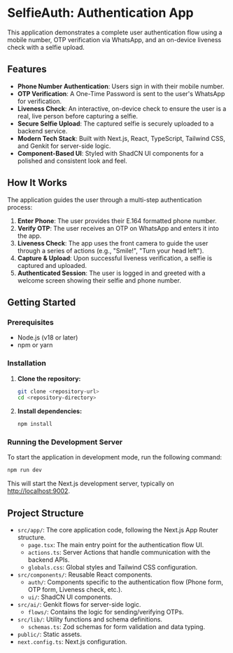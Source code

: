 # SelfieAuth:  Authentication App

This  application demonstrates a complete user authentication flow using a mobile number, OTP verification via WhatsApp, and an on-device liveness check with a selfie upload.

## Features

-   **Phone Number Authentication**: Users sign in with their mobile number.
-   **OTP Verification**: A One-Time Password is sent to the user's WhatsApp for verification.
-   **Liveness Check**: An interactive, on-device check to ensure the user is a real, live person before capturing a selfie.
-   **Secure Selfie Upload**: The captured selfie is securely uploaded to a backend service.
-   **Modern Tech Stack**: Built with Next.js, React, TypeScript, Tailwind CSS, and Genkit for server-side logic.
-   **Component-Based UI**: Styled with ShadCN UI components for a polished and consistent look and feel.

## How It Works

The application guides the user through a multi-step authentication process:

1.  **Enter Phone**: The user provides their E.164 formatted phone number.
2.  **Verify OTP**: The user receives an OTP on WhatsApp and enters it into the app.
3.  **Liveness Check**: The app uses the front camera to guide the user through a series of actions (e.g., "Smile!", "Turn your head left").
4.  **Capture & Upload**: Upon successful liveness verification, a selfie is captured and uploaded.
5.  **Authenticated Session**: The user is logged in and greeted with a welcome screen showing their selfie and phone number.

## Getting Started

### Prerequisites

-   Node.js (v18 or later)
-   npm or yarn

### Installation

1.  **Clone the repository:**
    ```bash
    git clone <repository-url>
    cd <repository-directory>
    ```

2.  **Install dependencies:**
    ```bash
    npm install
    ```

### Running the Development Server

To start the application in development mode, run the following command:

```bash
npm run dev
```

This will start the Next.js development server, typically on [http://localhost:9002](http://localhost:9002).

## Project Structure

-   `src/app/`: The core application code, following the Next.js App Router structure.
    -   `page.tsx`: The main entry point for the authentication flow UI.
    -   `actions.ts`: Server Actions that handle communication with the backend APIs.
    -   `globals.css`: Global styles and Tailwind CSS configuration.
-   `src/components/`: Reusable React components.
    -   `auth/`: Components specific to the authentication flow (Phone form, OTP form, Liveness check, etc.).
    -   `ui/`: ShadCN UI components.
-   `src/ai/`: Genkit flows for server-side logic.
    -   `flows/`: Contains the logic for sending/verifying OTPs.
-   `src/lib/`: Utility functions and schema definitions.
    -   `schemas.ts`: Zod schemas for form validation and data typing.
-   `public/`: Static assets.
-   `next.config.ts`: Next.js configuration.
